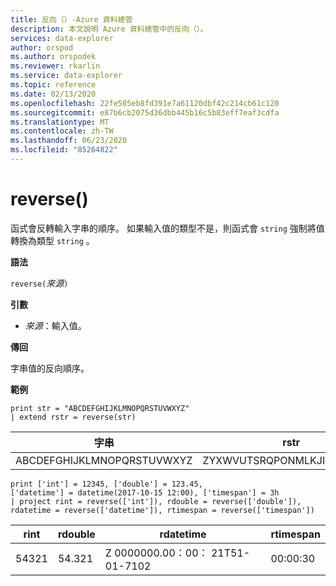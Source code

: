 ```yaml
---
title: 反向（）-Azure 資料總管
description: 本文說明 Azure 資料總管中的反向（）。
services: data-explorer
author: orspod
ms.author: orspodek
ms.reviewer: rkarlin
ms.service: data-explorer
ms.topic: reference
ms.date: 02/13/2020
ms.openlocfilehash: 22fe505eb8fd391e7a61120dbf42c214cb61c120
ms.sourcegitcommit: e87b6cb2075d36dbb445b16c5b83eff7eaf3cdfa
ms.translationtype: MT
ms.contentlocale: zh-TW
ms.lasthandoff: 06/23/2020
ms.locfileid: "85264822"
---
```

# <a name="reverse"></a>reverse()

函式會反轉輸入字串的順序。
如果輸入值的類型不是，則函式會 `string` 強制將值轉換為類型 `string` 。

**語法**

`reverse(`*來源*`)`

**引數**

* *來源*：輸入值。  

**傳回**

字串值的反向順序。

**範例**

```kusto
print str = "ABCDEFGHIJKLMNOPQRSTUVWXYZ"
| extend rstr = reverse(str)
```

|字串|rstr|
|---|---|
|ABCDEFGHIJKLMNOPQRSTUVWXYZ|ZYXWVUTSRQPONMLKJIHGFEDCBA|


```kusto
print ['int'] = 12345, ['double'] = 123.45, 
['datetime'] = datetime(2017-10-15 12:00), ['timespan'] = 3h
| project rint = reverse(['int']), rdouble = reverse(['double']), 
rdatetime = reverse(['datetime']), rtimespan = reverse(['timespan'])
```

|rint|rdouble|rdatetime|rtimespan|
|---|---|---|---|
|54321|54.321|Z 0000000.00：00： 21T51-01-7102|00:00:30|
